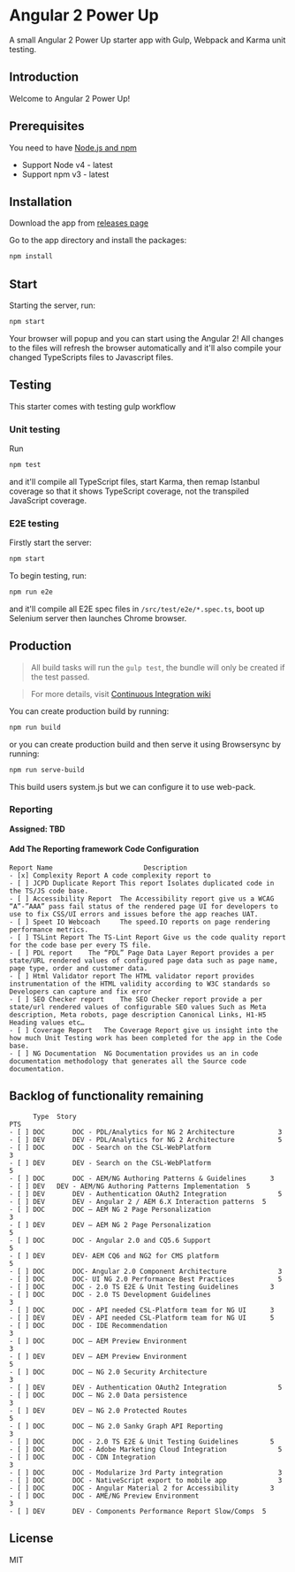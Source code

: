 # Angular 2 Power Up

A small Angular 2 Power Up starter app with Gulp, Webpack and Karma unit testing.

## Introduction
Welcome to Angular 2 Power Up!

## Prerequisites
You need to have [Node.js and npm](https://nodejs.org/en/)
- Support Node v4 - latest
- Support npm v3 - latest

## Installation
Download the app from [releases page](https://github.com/Josefsosa/ng2-powerup05)

Go to the app directory and install the packages:
```bash
npm install
```

## Start
Starting the server, run:
```bash
npm start
```

Your browser will popup and you can start using the Angular 2!
All changes to the files will refresh the browser automatically
and it'll also compile your changed TypeScripts files to Javascript files.

## Testing
This starter comes with testing gulp workflow

### Unit testing
Run
```bash
npm test
```
and it'll compile all TypeScript files, start Karma, then remap Istanbul coverage so that it shows TypeScript coverage, not the transpiled JavaScript coverage.


### E2E testing
Firstly start the server:
```bash
npm start
```
To begin testing, run:
```bash
npm run e2e
```
and it'll compile all E2E spec files in `/src/test/e2e/*.spec.ts`, boot up Selenium server then launches Chrome browser.

## Production
> All build tasks will run the `gulp test`, the bundle will only be created if the test passed.

> For more details, visit [Continuous Integration  wiki](base/Continuous-Integration)

You can create production build by running:
```bash
npm run build
```
or you can create production build and then serve it using Browsersync by running:
```bash
npm run serve-build
```

This build users system.js but we can configure it to use web-pack.

### Reporting

**Assigned: TBD**

#### Add The Reporting framework Code Configuration

```
Report Name	                      Description
- [x] Complexity Report A code complexity report to
- [ ] JCPD Duplicate Report	This report Isolates duplicated code in the TS/JS code base.
- [ ] Accessibility Report	The Accessibility report give us a WCAG “A”-”AAA” pass fail status of the rendered page UI for developers to use to fix CSS/UI errors and issues before the app reaches UAT.
- [ ] Speet IO Webcoach 	The speed.IO reports on page rendering performance metrics.
- [ ] TSLint Report	The TS-Lint Report Give us the code quality report for the code base per every TS file.
- [ ] PDL report	The “PDL” Page Data Layer Report provides a per state/URL rendered values of configured page data such as page name, page type, order and customer data.
- [ ] Html Validator report	The HTML validator report provides instrumentation of the HTML validity according to W3C standards so Developers can capture and fix error
- [ ] SEO Checker report	The SEO Checker report provide a per state/url rendered values of configurable SEO values Such as Meta description, Meta robots, page description Canonical Links, H1-H5 Heading values etc…
- [ ] Coverage Report	The Coverage Report give us insight into the how much Unit Testing work has been completed for the app in the Code base.
- [ ] NG Documentation	NG Documentation provides us an in code documentation methodology that generates all the Source code documentation.
```

## Backlog of functionality remaining
```
      Type	Story											                    PTS
- [ ] DOC		DOC - PDL/Analytics for NG 2 Architecture		    3
- [ ] DEV		DEV - PDL/Analytics for NG 2 Architecture		    5
- [ ] DOC		DOC - Search on the CSL-WebPlatform				      3
- [ ] DEV		DEV - Search on the CSL-WebPlatform				      5
- [ ] DOC		DOC - AEM/NG Authoring Patterns & Guidelines	  3
- [ ] DEV 	DEV - AEM/NG Authoring Patterns Implementation	5
- [ ] DEV		DEV - Authentication OAuth2 Integration			    5
- [ ] DEV		DEV - Angular 2 / AEM 6.X Interaction patterns	5
- [ ] DOC		DOC – AEM NG 2 Page Personalization				      3
- [ ] DEV		DEV – AEM NG 2 Page Personalization				      5
- [ ] DOC		DOC - Angular 2.0 and CQ5.6 Support				      5
- [ ] DEV		DEV- AEM CQ6 and NG2 for CMS platform			      5
- [ ] DOC		DOC- Angular 2.0 Component Architecture			    3
- [ ] DOC		DOC- UI NG 2.0 Performance Best Practices		    5
- [ ] DOC		DOC - 2.0 TS E2E & Unit Testing Guidelines		  3
- [ ] DOC		DOC - 2.0 TS Development Guidelines				      3
- [ ] DOC		DOC - API needed CSL-Platform team for NG UI	  3
- [ ] DEV		DEV - API needed CSL-Platform team for NG UI	  5
- [ ] DOC		DOC - IDE Recommendation						            3
- [ ] DOC		DOC – AEM Preview Environment					          3
- [ ] DEV		DEV – AEM Preview Environment					          5
- [ ] DOC		DOC – NG 2.0 Security Architecture				        3
- [ ] DEV		DEV - Authentication OAuth2 Integration			    5
- [ ] DOC		DOC – NG 2.0 Data persistence					          3
- [ ] DEV		DEV – NG 2.0 Protected Routes					          5
- [ ] DOC		DOC – NG 2.0 Sanky Graph API Reporting			      3
- [ ] DOC		DOC - 2.0 TS E2E & Unit Testing Guidelines		  5
- [ ] DOC		DOC - Adobe Marketing Cloud Integration			    5
- [ ] DOC		DOC - CDN Integration							              3
- [ ] DOC		DOC - Modularize 3rd Party integration 			    3
- [ ] DOC		DOC - NativeScript export to mobile app			    3
- [ ] DOC		DOC - Angular Material 2 for Accessibility		  3
- [ ] DOC		DOC - AME/NG Preview Environment				        3
- [ ] DEV		DEV - Components Performance Report Slow/Comps  5
```


## License
MIT


